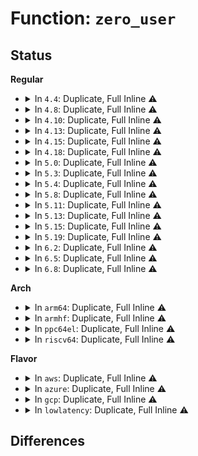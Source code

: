 # Function: <code>zero_user</code>

## Status
<b>Regular</b>
<ul>
<li>
<details>
<summary>In <code>4.4</code>: Duplicate, Full Inline ⚠️</summary>

**Collision:** Static Duplication

**Inline:** Full

**Transformation:** False

**Instances:**

```
In fs/libfs.c (ffffffff81234b60)
Location: include/linux/highmem.h:217
Inline: True
Inline callers:
  - fs/libfs.c:simple_write_end
```
```
In fs/buffer.c (ffffffff81244469)
Location: include/linux/highmem.h:217
Inline: True
Inline callers:
  - fs/buffer.c:guard_bio_eod
  - fs/buffer.c:block_read_full_page
  - fs/buffer.c:cont_write_begin
  - fs/buffer.c:cont_write_begin
  - fs/buffer.c:block_truncate_page
  - fs/buffer.c:nobh_truncate_page
```
```
In fs/direct-io.c (ffffffff8124a4a0)
Location: include/linux/highmem.h:217
Inline: True
Inline callers:
  - fs/direct-io.c:do_blockdev_direct_IO
```
```
In fs/ext4/inode.c (ffffffff8129929e)
Location: include/linux/highmem.h:217
Inline: True
Inline callers:
  - fs/ext4/inode.c:ext4_block_zero_page_range
  - fs/ext4/inode.c:ext4_journalled_write_end
```
```
In fs/ext4/move_extent.c (ffffffff812d682e)
Location: include/linux/highmem.h:217
Inline: True
Inline callers:
  - fs/ext4/move_extent.c:move_extent_per_page
```
```
In fs/ecryptfs/mmap.c (ffffffff813043bd)
Location: include/linux/highmem.h:217
Inline: True
Inline callers:
  - fs/ecryptfs/mmap.c:ecryptfs_write_begin
  - fs/ecryptfs/mmap.c:ecryptfs_write_begin
```
</details>
</li>
<li>
<details>
<summary>In <code>4.8</code>: Duplicate, Full Inline ⚠️</summary>

**Collision:** Static Duplication

**Inline:** Full

**Transformation:** False

**Instances:**

```
In fs/libfs.c (ffffffff8125d05e)
Location: include/linux/highmem.h:217
Inline: True
Inline callers:
  - fs/libfs.c:simple_write_end
```
```
In fs/buffer.c (ffffffff8126cea0)
Location: include/linux/highmem.h:217
Inline: True
Inline callers:
  - fs/buffer.c:guard_bio_eod
  - fs/buffer.c:block_truncate_page
  - fs/buffer.c:nobh_truncate_page
  - fs/buffer.c:cont_write_begin
  - fs/buffer.c:cont_write_begin
  - fs/buffer.c:block_read_full_page
```
```
In fs/direct-io.c (ffffffff81272e6e)
Location: include/linux/highmem.h:217
Inline: True
Inline callers:
  - fs/direct-io.c:do_blockdev_direct_IO
```
```
In fs/iomap.c (ffffffff8129c6a5)
Location: include/linux/highmem.h:217
Inline: True
```
```
In fs/ext4/inode.c (ffffffff812c649d)
Location: include/linux/highmem.h:217
Inline: True
Inline callers:
  - fs/ext4/inode.c:ext4_block_zero_page_range
  - fs/ext4/inode.c:ext4_journalled_write_end
```
```
In fs/ext4/move_extent.c (ffffffff813064cc)
Location: include/linux/highmem.h:217
Inline: True
Inline callers:
  - fs/ext4/move_extent.c:move_extent_per_page
```
```
In fs/ecryptfs/mmap.c (ffffffff81338442)
Location: include/linux/highmem.h:217
Inline: True
Inline callers:
  - fs/ecryptfs/mmap.c:ecryptfs_write_begin
  - fs/ecryptfs/mmap.c:ecryptfs_write_begin
```
</details>
</li>
<li>
<details>
<summary>In <code>4.10</code>: Duplicate, Full Inline ⚠️</summary>

**Collision:** Static Duplication

**Inline:** Full

**Transformation:** False

**Instances:**

```
In fs/libfs.c (ffffffff812705a4)
Location: include/linux/highmem.h:217
Inline: True
Inline callers:
  - fs/libfs.c:simple_write_end
```
```
In fs/buffer.c (ffffffff81280130)
Location: include/linux/highmem.h:217
Inline: True
Inline callers:
  - fs/buffer.c:guard_bio_eod
  - fs/buffer.c:block_truncate_page
  - fs/buffer.c:nobh_truncate_page
  - fs/buffer.c:cont_write_begin
  - fs/buffer.c:cont_write_begin
  - fs/buffer.c:block_read_full_page
```
```
In fs/direct-io.c (ffffffff81286980)
Location: include/linux/highmem.h:217
Inline: True
Inline callers:
  - fs/direct-io.c:do_blockdev_direct_IO
```
```
In fs/iomap.c (ffffffff812b13c5)
Location: include/linux/highmem.h:217
Inline: True
```
```
In fs/ext4/inode.c (ffffffff812dbd49)
Location: include/linux/highmem.h:217
Inline: True
Inline callers:
  - fs/ext4/inode.c:ext4_block_zero_page_range
  - fs/ext4/inode.c:ext4_journalled_zero_new_buffers
```
```
In fs/ext4/move_extent.c (ffffffff8131c48c)
Location: include/linux/highmem.h:217
Inline: True
Inline callers:
  - fs/ext4/move_extent.c:move_extent_per_page
```
```
In fs/ecryptfs/mmap.c (ffffffff8134e20f)
Location: include/linux/highmem.h:217
Inline: True
Inline callers:
  - fs/ecryptfs/mmap.c:ecryptfs_write_begin
  - fs/ecryptfs/mmap.c:ecryptfs_write_begin
```
</details>
</li>
<li>
<details>
<summary>In <code>4.13</code>: Duplicate, Full Inline ⚠️</summary>

**Collision:** Static Duplication

**Inline:** Full

**Transformation:** False

**Instances:**

```
In fs/libfs.c (ffffffff8127dcb3)
Location: include/linux/highmem.h:217
Inline: True
Inline callers:
  - fs/libfs.c:simple_write_end
```
```
In fs/buffer.c (ffffffff8128da30)
Location: include/linux/highmem.h:217
Inline: True
Inline callers:
  - fs/buffer.c:guard_bio_eod
  - fs/buffer.c:block_truncate_page
  - fs/buffer.c:nobh_truncate_page
  - fs/buffer.c:cont_write_begin
  - fs/buffer.c:cont_write_begin
  - fs/buffer.c:block_read_full_page
```
```
In fs/direct-io.c (ffffffff81294012)
Location: include/linux/highmem.h:217
Inline: True
Inline callers:
  - fs/direct-io.c:do_blockdev_direct_IO
```
```
In fs/iomap.c (ffffffff812be879)
Location: include/linux/highmem.h:217
Inline: True
```
```
In fs/ext4/inode.c (ffffffff8130058d)
Location: include/linux/highmem.h:217
Inline: True
Inline callers:
  - fs/ext4/inode.c:ext4_block_zero_page_range
  - fs/ext4/inode.c:ext4_journalled_zero_new_buffers
```
```
In fs/ext4/move_extent.c (ffffffff81315037)
Location: include/linux/highmem.h:217
Inline: True
Inline callers:
  - fs/ext4/move_extent.c:move_extent_per_page
```
```
In fs/ecryptfs/mmap.c (ffffffff81362de1)
Location: include/linux/highmem.h:217
Inline: True
Inline callers:
  - fs/ecryptfs/mmap.c:ecryptfs_write_begin
  - fs/ecryptfs/mmap.c:ecryptfs_write_begin
```
</details>
</li>
<li>
<details>
<summary>In <code>4.15</code>: Duplicate, Full Inline ⚠️</summary>

**Collision:** Static Duplication

**Inline:** Full

**Transformation:** False

**Instances:**

```
In fs/libfs.c (ffffffff812a0790)
Location: include/linux/highmem.h:218
Inline: True
Inline callers:
  - fs/libfs.c:simple_write_end
```
```
In fs/buffer.c (ffffffff812b05ea)
Location: include/linux/highmem.h:218
Inline: True
Inline callers:
  - fs/buffer.c:guard_bio_eod
  - fs/buffer.c:block_truncate_page
  - fs/buffer.c:nobh_truncate_page
  - fs/buffer.c:cont_write_begin
  - fs/buffer.c:cont_write_begin
  - fs/buffer.c:block_read_full_page
```
```
In fs/direct-io.c (ffffffff812b6f75)
Location: include/linux/highmem.h:218
Inline: True
Inline callers:
  - fs/direct-io.c:do_blockdev_direct_IO
```
```
In fs/iomap.c (ffffffff812e22f9)
Location: include/linux/highmem.h:218
Inline: True
```
```
In fs/ext4/inode.c (ffffffff81324db0)
Location: include/linux/highmem.h:218
Inline: True
Inline callers:
  - fs/ext4/inode.c:ext4_block_zero_page_range
  - fs/ext4/inode.c:ext4_journalled_zero_new_buffers
```
```
In fs/ext4/move_extent.c (ffffffff81339dd2)
Location: include/linux/highmem.h:218
Inline: True
Inline callers:
  - fs/ext4/move_extent.c:move_extent_per_page
```
```
In fs/ecryptfs/mmap.c (ffffffff81387a4e)
Location: include/linux/highmem.h:218
Inline: True
Inline callers:
  - fs/ecryptfs/mmap.c:ecryptfs_write_begin
  - fs/ecryptfs/mmap.c:ecryptfs_write_begin
```
</details>
</li>
<li>
<details>
<summary>In <code>4.18</code>: Duplicate, Full Inline ⚠️</summary>

**Collision:** Static Duplication

**Inline:** Full

**Transformation:** False

**Instances:**

```
In fs/libfs.c (ffffffff812c6d03)
Location: include/linux/highmem.h:218
Inline: True
Inline callers:
  - fs/libfs.c:simple_write_end
```
```
In fs/buffer.c (ffffffff812d83d8)
Location: include/linux/highmem.h:218
Inline: True
Inline callers:
  - fs/buffer.c:guard_bio_eod
  - fs/buffer.c:block_truncate_page
  - fs/buffer.c:nobh_truncate_page
  - fs/buffer.c:cont_write_begin
  - fs/buffer.c:cont_write_begin
  - fs/buffer.c:block_read_full_page
```
```
In fs/direct-io.c (ffffffff812e0025)
Location: include/linux/highmem.h:218
Inline: True
Inline callers:
  - fs/direct-io.c:do_blockdev_direct_IO
```
```
In fs/iomap.c (ffffffff8130ec55)
Location: include/linux/highmem.h:218
Inline: True
```
```
In fs/ext4/inode.c (ffffffff8135300e)
Location: include/linux/highmem.h:218
Inline: True
Inline callers:
  - fs/ext4/inode.c:ext4_block_zero_page_range
  - fs/ext4/inode.c:ext4_journalled_zero_new_buffers
```
```
In fs/ext4/move_extent.c (ffffffff81368326)
Location: include/linux/highmem.h:218
Inline: True
Inline callers:
  - fs/ext4/move_extent.c:move_extent_per_page
```
```
In fs/ecryptfs/mmap.c (ffffffff813b675f)
Location: include/linux/highmem.h:218
Inline: True
Inline callers:
  - fs/ecryptfs/mmap.c:ecryptfs_write_begin
  - fs/ecryptfs/mmap.c:ecryptfs_write_begin
```
</details>
</li>
<li>
<details>
<summary>In <code>5.0</code>: Duplicate, Full Inline ⚠️</summary>

**Collision:** Static Duplication

**Inline:** Full

**Transformation:** False

**Instances:**

```
In fs/libfs.c (ffffffff812dbed3)
Location: include/linux/highmem.h:242
Inline: True
Inline callers:
  - fs/libfs.c:simple_write_end
```
```
In fs/buffer.c (ffffffff812ed8a8)
Location: include/linux/highmem.h:242
Inline: True
Inline callers:
  - fs/buffer.c:guard_bio_eod
  - fs/buffer.c:block_truncate_page
  - fs/buffer.c:nobh_truncate_page
  - fs/buffer.c:cont_write_begin
  - fs/buffer.c:cont_write_begin
  - fs/buffer.c:block_read_full_page
```
```
In fs/direct-io.c (ffffffff812f4b51)
Location: include/linux/highmem.h:242
Inline: True
Inline callers:
  - fs/direct-io.c:do_blockdev_direct_IO
```
```
In fs/iomap.c (ffffffff81324820)
Location: include/linux/highmem.h:242
Inline: True
Inline callers:
  - fs/iomap.c:iomap_readpage_actor
```
```
In fs/ext4/inode.c (ffffffff8136b13b)
Location: include/linux/highmem.h:242
Inline: True
Inline callers:
  - fs/ext4/inode.c:ext4_block_zero_page_range
  - fs/ext4/inode.c:ext4_journalled_zero_new_buffers
```
```
In fs/ext4/move_extent.c (ffffffff813807a9)
Location: include/linux/highmem.h:242
Inline: True
Inline callers:
  - fs/ext4/move_extent.c:move_extent_per_page
```
```
In fs/ecryptfs/mmap.c (ffffffff813cfcaf)
Location: include/linux/highmem.h:242
Inline: True
Inline callers:
  - fs/ecryptfs/mmap.c:ecryptfs_write_begin
  - fs/ecryptfs/mmap.c:ecryptfs_write_begin
```
</details>
</li>
<li>
<details>
<summary>In <code>5.3</code>: Duplicate, Full Inline ⚠️</summary>

**Collision:** Static Duplication

**Inline:** Full

**Transformation:** False

**Instances:**

```
In fs/libfs.c (ffffffff812fa57a)
Location: include/linux/highmem.h:242
Inline: True
Inline callers:
  - fs/libfs.c:simple_write_end
```
```
In fs/buffer.c (ffffffff8130f065)
Location: include/linux/highmem.h:242
Inline: True
Inline callers:
  - fs/buffer.c:guard_bio_eod
  - fs/buffer.c:block_truncate_page
  - fs/buffer.c:nobh_truncate_page
  - fs/buffer.c:cont_write_begin
  - fs/buffer.c:cont_write_begin
  - fs/buffer.c:block_read_full_page
```
```
In fs/direct-io.c (ffffffff81315f0b)
Location: include/linux/highmem.h:242
Inline: True
Inline callers:
  - fs/direct-io.c:do_direct_IO
```
```
In fs/iomap/buffered-io.c (ffffffff8134ba49)
Location: include/linux/highmem.h:242
Inline: True
Inline callers:
  - fs/iomap/buffered-io.c:iomap_readpage_actor
```
```
In fs/ext4/inode.c (ffffffff81394679)
Location: include/linux/highmem.h:242
Inline: True
Inline callers:
  - fs/ext4/inode.c:__ext4_block_zero_page_range
  - fs/ext4/inode.c:ext4_journalled_zero_new_buffers
```
```
In fs/ext4/move_extent.c (ffffffff813a95da)
Location: include/linux/highmem.h:242
Inline: True
Inline callers:
  - fs/ext4/move_extent.c:mext_page_mkuptodate
```
```
In fs/ecryptfs/mmap.c (ffffffff813fa89a)
Location: include/linux/highmem.h:242
Inline: True
Inline callers:
  - fs/ecryptfs/mmap.c:ecryptfs_write_begin
  - fs/ecryptfs/mmap.c:ecryptfs_write_begin
```
</details>
</li>
<li>
<details>
<summary>In <code>5.4</code>: Duplicate, Full Inline ⚠️</summary>

**Collision:** Static Duplication

**Inline:** Full

**Transformation:** False

**Instances:**

```
In fs/libfs.c (ffffffff8130c2fa)
Location: include/linux/highmem.h:242
Inline: True
Inline callers:
  - fs/libfs.c:simple_write_end
```
```
In fs/buffer.c (ffffffff81323bef)
Location: include/linux/highmem.h:242
Inline: True
Inline callers:
  - fs/buffer.c:block_truncate_page
  - fs/buffer.c:nobh_truncate_page
  - fs/buffer.c:cont_write_begin
  - fs/buffer.c:cont_write_begin
  - fs/buffer.c:block_read_full_page
```
```
In fs/direct-io.c (ffffffff81328d8b)
Location: include/linux/highmem.h:242
Inline: True
Inline callers:
  - fs/direct-io.c:do_direct_IO
```
```
In fs/iomap/buffered-io.c (ffffffff81363d19)
Location: include/linux/highmem.h:242
Inline: True
Inline callers:
  - fs/iomap/buffered-io.c:iomap_readpage_actor
```
```
In fs/ext4/inode.c (ffffffff813acff9)
Location: include/linux/highmem.h:242
Inline: True
Inline callers:
  - fs/ext4/inode.c:__ext4_block_zero_page_range
  - fs/ext4/inode.c:ext4_journalled_zero_new_buffers
```
```
In fs/ext4/move_extent.c (ffffffff813c24fa)
Location: include/linux/highmem.h:242
Inline: True
Inline callers:
  - fs/ext4/move_extent.c:mext_page_mkuptodate
```
```
In fs/ecryptfs/mmap.c (ffffffff8141476a)
Location: include/linux/highmem.h:242
Inline: True
Inline callers:
  - fs/ecryptfs/mmap.c:ecryptfs_write_begin
  - fs/ecryptfs/mmap.c:ecryptfs_write_begin
```
```
In block/bio.c (ffffffff814dfa2a)
Location: include/linux/highmem.h:242
Inline: True
Inline callers:
  - block/bio.c:bio_truncate
```
</details>
</li>
<li>
<details>
<summary>In <code>5.8</code>: Duplicate, Full Inline ⚠️</summary>

**Collision:** Static Duplication

**Inline:** Full

**Transformation:** False

**Instances:**

```
In fs/libfs.c (ffffffff813457e0)
Location: include/linux/highmem.h:311
Inline: True
Inline callers:
  - fs/libfs.c:simple_write_end
```
```
In fs/buffer.c (ffffffff8135d2af)
Location: include/linux/highmem.h:311
Inline: True
Inline callers:
  - fs/buffer.c:block_truncate_page
  - fs/buffer.c:nobh_truncate_page
  - fs/buffer.c:cont_expand_zero
  - fs/buffer.c:cont_expand_zero
  - fs/buffer.c:block_read_full_page
  - fs/buffer.c:page_zero_new_buffers
```
```
In fs/direct-io.c (ffffffff81362e36)
Location: include/linux/highmem.h:311
Inline: True
Inline callers:
  - fs/direct-io.c:do_direct_IO
```
```
In fs/iomap/buffered-io.c (ffffffff813aae9d)
Location: include/linux/highmem.h:311
Inline: True
Inline callers:
  - fs/iomap/buffered-io.c:iomap_readpage_actor
```
```
In fs/ext4/inode.c (ffffffff813f9326)
Location: include/linux/highmem.h:311
Inline: True
Inline callers:
  - fs/ext4/inode.c:__ext4_block_zero_page_range
  - fs/ext4/inode.c:ext4_journalled_zero_new_buffers
```
```
In fs/ext4/move_extent.c (ffffffff8140ec0f)
Location: include/linux/highmem.h:311
Inline: True
Inline callers:
  - fs/ext4/move_extent.c:mext_page_mkuptodate
```
```
In fs/ecryptfs/mmap.c (ffffffff81462a9c)
Location: include/linux/highmem.h:311
Inline: True
Inline callers:
  - fs/ecryptfs/mmap.c:ecryptfs_write_begin
  - fs/ecryptfs/mmap.c:ecryptfs_write_begin
```
```
In block/bio.c (ffffffff8153e93f)
Location: include/linux/highmem.h:311
Inline: True
```
</details>
</li>
<li>
<details>
<summary>In <code>5.11</code>: Duplicate, Full Inline ⚠️</summary>

**Collision:** Static Duplication

**Inline:** Full

**Transformation:** False

**Instances:**

```
In fs/libfs.c (ffffffff81351f16)
Location: include/linux/highmem.h:242
Inline: True
Inline callers:
  - fs/libfs.c:simple_write_end
```
```
In fs/buffer.c (ffffffff8136a794)
Location: include/linux/highmem.h:242
Inline: True
Inline callers:
  - fs/buffer.c:block_truncate_page
  - fs/buffer.c:nobh_truncate_page
  - fs/buffer.c:cont_expand_zero
  - fs/buffer.c:cont_expand_zero
  - fs/buffer.c:block_read_full_page
  - fs/buffer.c:page_zero_new_buffers
```
```
In fs/direct-io.c (ffffffff8136ffe1)
Location: include/linux/highmem.h:242
Inline: True
Inline callers:
  - fs/direct-io.c:do_direct_IO
```
```
In fs/iomap/buffered-io.c (ffffffff813bcd24)
Location: include/linux/highmem.h:242
Inline: True
Inline callers:
  - fs/iomap/buffered-io.c:iomap_readpage_actor
```
```
In fs/ext4/inode.c (ffffffff8140b8ee)
Location: include/linux/highmem.h:242
Inline: True
Inline callers:
  - fs/ext4/inode.c:__ext4_block_zero_page_range
  - fs/ext4/inode.c:ext4_journalled_zero_new_buffers
```
```
In fs/ext4/move_extent.c (ffffffff81422134)
Location: include/linux/highmem.h:242
Inline: True
Inline callers:
  - fs/ext4/move_extent.c:mext_page_mkuptodate
```
```
In fs/ecryptfs/mmap.c (ffffffff8147e544)
Location: include/linux/highmem.h:242
Inline: True
Inline callers:
  - fs/ecryptfs/mmap.c:ecryptfs_write_begin
  - fs/ecryptfs/mmap.c:ecryptfs_write_begin
```
```
In block/bio.c (ffffffff8155aab8)
Location: include/linux/highmem.h:242
Inline: True
```
</details>
</li>
<li>
<details>
<summary>In <code>5.13</code>: Duplicate, Full Inline ⚠️</summary>

**Collision:** Static Duplication

**Inline:** Full

**Transformation:** False

**Instances:**

```
In fs/libfs.c (ffffffff81358c39)
Location: include/linux/highmem.h:242
Inline: True
Inline callers:
  - fs/libfs.c:simple_write_end
```
```
In fs/buffer.c (ffffffff8137130b)
Location: include/linux/highmem.h:242
Inline: True
Inline callers:
  - fs/buffer.c:block_truncate_page
  - fs/buffer.c:nobh_truncate_page
  - fs/buffer.c:cont_expand_zero
  - fs/buffer.c:cont_expand_zero
  - fs/buffer.c:block_read_full_page
  - fs/buffer.c:page_zero_new_buffers
```
```
In fs/direct-io.c (ffffffff8137688a)
Location: include/linux/highmem.h:242
Inline: True
Inline callers:
  - fs/direct-io.c:do_direct_IO
```
```
In fs/iomap/buffered-io.c (ffffffff813c3e49)
Location: include/linux/highmem.h:242
Inline: True
Inline callers:
  - fs/iomap/buffered-io.c:iomap_readpage_actor
```
```
In fs/ext4/inode.c (ffffffff81411aaf)
Location: include/linux/highmem.h:242
Inline: True
Inline callers:
  - fs/ext4/inode.c:__ext4_block_zero_page_range
  - fs/ext4/inode.c:ext4_journalled_zero_new_buffers
```
```
In fs/ext4/move_extent.c (ffffffff814287f8)
Location: include/linux/highmem.h:242
Inline: True
Inline callers:
  - fs/ext4/move_extent.c:mext_page_mkuptodate
```
```
In fs/ecryptfs/mmap.c (ffffffff81484018)
Location: include/linux/highmem.h:242
Inline: True
Inline callers:
  - fs/ecryptfs/mmap.c:ecryptfs_write_begin
  - fs/ecryptfs/mmap.c:ecryptfs_write_begin
```
```
In block/bio.c (ffffffff815630bf)
Location: include/linux/highmem.h:242
Inline: True
```
</details>
</li>
<li>
<details>
<summary>In <code>5.15</code>: Duplicate, Full Inline ⚠️</summary>

**Collision:** Static Duplication

**Inline:** Full

**Transformation:** False

**Instances:**

```
In fs/libfs.c (ffffffff813a7326)
Location: include/linux/highmem.h:228
Inline: True
Inline callers:
  - fs/libfs.c:simple_write_end
```
```
In fs/buffer.c (ffffffff813bfc1c)
Location: include/linux/highmem.h:228
Inline: True
Inline callers:
  - fs/buffer.c:block_truncate_page
  - fs/buffer.c:nobh_truncate_page
  - fs/buffer.c:cont_expand_zero
  - fs/buffer.c:cont_expand_zero
  - fs/buffer.c:block_read_full_page
```
```
In fs/direct-io.c (ffffffff813c2c35)
Location: include/linux/highmem.h:228
Inline: True
Inline callers:
  - fs/direct-io.c:do_direct_IO
```
```
In fs/iomap/buffered-io.c (ffffffff81414887)
Location: include/linux/highmem.h:228
Inline: True
Inline callers:
  - fs/iomap/buffered-io.c:iomap_zero_range
  - fs/iomap/buffered-io.c:iomap_readpage_iter
```
```
In fs/ext4/inode.c (ffffffff81464972)
Location: include/linux/highmem.h:228
Inline: True
Inline callers:
  - fs/ext4/inode.c:__ext4_block_zero_page_range
  - fs/ext4/inode.c:ext4_journalled_zero_new_buffers
```
```
In fs/ext4/move_extent.c (ffffffff8147c555)
Location: include/linux/highmem.h:228
Inline: True
Inline callers:
  - fs/ext4/move_extent.c:mext_page_mkuptodate
```
```
In fs/ecryptfs/mmap.c (ffffffff814db636)
Location: include/linux/highmem.h:228
Inline: True
Inline callers:
  - fs/ecryptfs/mmap.c:ecryptfs_write_begin
  - fs/ecryptfs/mmap.c:ecryptfs_write_begin
```
```
In block/bio.c (ffffffff815c6c5c)
Location: include/linux/highmem.h:228
Inline: True
```
</details>
</li>
<li>
<details>
<summary>In <code>5.19</code>: Duplicate, Full Inline ⚠️</summary>

**Collision:** Static Duplication

**Inline:** Full

**Transformation:** False

**Instances:**

```
In fs/libfs.c (ffffffff8142c88a)
Location: include/linux/highmem.h:299
Inline: True
Inline callers:
  - fs/libfs.c:simple_write_end
```
```
In fs/buffer.c (ffffffff814468b2)
Location: include/linux/highmem.h:299
Inline: True
Inline callers:
  - fs/buffer.c:block_truncate_page
  - fs/buffer.c:cont_expand_zero
  - fs/buffer.c:cont_expand_zero
```
```
In fs/direct-io.c (ffffffff81449b05)
Location: include/linux/highmem.h:299
Inline: True
Inline callers:
  - fs/direct-io.c:do_direct_IO
```
```
In fs/ext4/inode.c (ffffffff814e4046)
Location: include/linux/highmem.h:299
Inline: True
Inline callers:
  - fs/ext4/inode.c:__ext4_block_zero_page_range
  - fs/ext4/inode.c:ext4_journalled_zero_new_buffers
```
```
In fs/ext4/move_extent.c (ffffffff814fed07)
Location: include/linux/highmem.h:299
Inline: True
Inline callers:
  - fs/ext4/move_extent.c:mext_page_mkuptodate
```
```
In fs/ecryptfs/mmap.c (ffffffff815692d5)
Location: include/linux/highmem.h:299
Inline: True
Inline callers:
  - fs/ecryptfs/mmap.c:ecryptfs_write_begin
  - fs/ecryptfs/mmap.c:ecryptfs_write_begin
```
```
In block/bio.c (ffffffff816735b5)
Location: include/linux/highmem.h:299
Inline: True
Inline callers:
  - block/bio.c:guard_bio_eod
```
</details>
</li>
<li>
<details>
<summary>In <code>6.2</code>: Duplicate, Full Inline ⚠️</summary>

**Collision:** Static Duplication

**Inline:** Full

**Transformation:** False

**Instances:**

```
In fs/libfs.c (ffffffff814ba0fa)
Location: include/linux/highmem.h:299
Inline: True
Inline callers:
  - fs/libfs.c:simple_write_end
```
```
In fs/buffer.c (ffffffff814d59bf)
Location: include/linux/highmem.h:299
Inline: True
Inline callers:
  - fs/buffer.c:block_truncate_page
  - fs/buffer.c:cont_expand_zero
  - fs/buffer.c:cont_expand_zero
```
```
In fs/direct-io.c (ffffffff814d83de)
Location: include/linux/highmem.h:299
Inline: True
Inline callers:
  - fs/direct-io.c:do_direct_IO
```
```
In fs/ext4/inode.c (ffffffff8157d4af)
Location: include/linux/highmem.h:299
Inline: True
Inline callers:
  - fs/ext4/inode.c:__ext4_block_zero_page_range
  - fs/ext4/inode.c:ext4_journalled_zero_new_buffers
```
```
In fs/ext4/move_extent.c (ffffffff81599556)
Location: include/linux/highmem.h:299
Inline: True
Inline callers:
  - fs/ext4/move_extent.c:mext_page_mkuptodate
```
```
In fs/ecryptfs/mmap.c (ffffffff8160cd92)
Location: include/linux/highmem.h:299
Inline: True
Inline callers:
  - fs/ecryptfs/mmap.c:ecryptfs_write_begin
  - fs/ecryptfs/mmap.c:ecryptfs_write_begin
```
```
In block/bio.c (ffffffff8172f160)
Location: include/linux/highmem.h:299
Inline: True
Inline callers:
  - block/bio.c:guard_bio_eod
```
</details>
</li>
<li>
<details>
<summary>In <code>6.5</code>: Duplicate, Full Inline ⚠️</summary>

**Collision:** Static Duplication

**Inline:** Full

**Transformation:** False

**Instances:**

```
In fs/libfs.c (ffffffff814ef095)
Location: include/linux/highmem.h:295
Inline: True
Inline callers:
  - fs/libfs.c:simple_write_end
```
```
In fs/buffer.c (ffffffff815093b1)
Location: include/linux/highmem.h:295
Inline: True
Inline callers:
  - fs/buffer.c:cont_expand_zero
  - fs/buffer.c:cont_expand_zero
```
```
In fs/direct-io.c (ffffffff815111aa)
Location: include/linux/highmem.h:295
Inline: True
Inline callers:
  - fs/direct-io.c:do_direct_IO
```
```
In fs/ecryptfs/mmap.c (ffffffff81644b99)
Location: include/linux/highmem.h:295
Inline: True
Inline callers:
  - fs/ecryptfs/mmap.c:ecryptfs_write_begin
  - fs/ecryptfs/mmap.c:ecryptfs_write_begin
```
```
In block/bio.c (ffffffff8176b3bf)
Location: include/linux/highmem.h:295
Inline: True
Inline callers:
  - block/bio.c:guard_bio_eod
```
</details>
</li>
<li>
<details>
<summary>In <code>6.8</code>: Duplicate, Full Inline ⚠️</summary>

**Collision:** Static Duplication

**Inline:** Full

**Transformation:** False

**Instances:**

```
In fs/buffer.c (ffffffff8153e2d1)
Location: include/linux/highmem.h:295
Inline: True
Inline callers:
  - fs/buffer.c:cont_expand_zero
  - fs/buffer.c:cont_expand_zero
```
```
In fs/direct-io.c (ffffffff8154564a)
Location: include/linux/highmem.h:295
Inline: True
Inline callers:
  - fs/direct-io.c:do_direct_IO
```
```
In fs/ecryptfs/mmap.c (ffffffff8167e0c6)
Location: include/linux/highmem.h:295
Inline: True
Inline callers:
  - fs/ecryptfs/mmap.c:ecryptfs_write_begin
  - fs/ecryptfs/mmap.c:ecryptfs_write_begin
```
```
In block/bio.c (ffffffff817ad84f)
Location: include/linux/highmem.h:295
Inline: True
Inline callers:
  - block/bio.c:guard_bio_eod
```
</details>
</li>
</ul>
<b>Arch</b>
<ul>
<li>
<details>
<summary>In <code>arm64</code>: Duplicate, Full Inline ⚠️</summary>

**Collision:** Static Duplication

**Inline:** Full

**Transformation:** False

**Instances:**

```
In fs/libfs.c (ffff8000103c0b04)
Location: include/linux/highmem.h:242
Inline: True
Inline callers:
  - fs/libfs.c:simple_write_end
```
```
In fs/buffer.c (ffff8000103dcf80)
Location: include/linux/highmem.h:242
Inline: True
Inline callers:
  - fs/buffer.c:block_truncate_page
  - fs/buffer.c:nobh_truncate_page
  - fs/buffer.c:cont_write_begin
  - fs/buffer.c:cont_write_begin
  - fs/buffer.c:block_read_full_page
```
```
In fs/direct-io.c (ffff8000103e42a4)
Location: include/linux/highmem.h:242
Inline: True
Inline callers:
  - fs/direct-io.c:do_direct_IO
```
```
In fs/iomap/buffered-io.c (ffff80001042c0d8)
Location: include/linux/highmem.h:242
Inline: True
Inline callers:
  - fs/iomap/buffered-io.c:iomap_readpage_actor
```
```
In fs/ext4/inode.c (ffff8000104818a8)
Location: include/linux/highmem.h:242
Inline: True
Inline callers:
  - fs/ext4/inode.c:__ext4_block_zero_page_range
  - fs/ext4/inode.c:ext4_journalled_zero_new_buffers
```
```
In fs/ext4/move_extent.c (ffff800010499f2c)
Location: include/linux/highmem.h:242
Inline: True
Inline callers:
  - fs/ext4/move_extent.c:mext_page_mkuptodate
```
```
In fs/ecryptfs/mmap.c (ffff8000104f5e20)
Location: include/linux/highmem.h:242
Inline: True
Inline callers:
  - fs/ecryptfs/mmap.c:ecryptfs_write_begin
  - fs/ecryptfs/mmap.c:ecryptfs_write_begin
```
```
In block/bio.c (ffff8000105dc598)
Location: include/linux/highmem.h:242
Inline: True
Inline callers:
  - block/bio.c:bio_truncate
```
</details>
</li>
<li>
<details>
<summary>In <code>armhf</code>: Duplicate, Full Inline ⚠️</summary>

**Collision:** Static Duplication

**Inline:** Full

**Transformation:** False

**Instances:**

```
In fs/libfs.c (c059e018)
Location: include/linux/highmem.h:242
Inline: True
Inline callers:
  - fs/libfs.c:simple_write_end
```
```
In fs/buffer.c (c05b64a0)
Location: include/linux/highmem.h:242
Inline: True
Inline callers:
  - fs/buffer.c:block_truncate_page
  - fs/buffer.c:nobh_truncate_page
  - fs/buffer.c:cont_write_begin
  - fs/buffer.c:cont_write_begin
  - fs/buffer.c:block_read_full_page
```
```
In fs/direct-io.c (c05bc1ec)
Location: include/linux/highmem.h:242
Inline: True
Inline callers:
  - fs/direct-io.c:do_direct_IO
```
```
In fs/iomap/buffered-io.c (c05f3a00)
Location: include/linux/highmem.h:242
Inline: True
Inline callers:
  - fs/iomap/buffered-io.c:iomap_readpage_actor
```
```
In fs/ext4/inode.c (c064294c)
Location: include/linux/highmem.h:242
Inline: True
Inline callers:
  - fs/ext4/inode.c:__ext4_block_zero_page_range
  - fs/ext4/inode.c:ext4_journalled_zero_new_buffers
```
```
In fs/ext4/move_extent.c (c065b6f0)
Location: include/linux/highmem.h:242
Inline: True
Inline callers:
  - fs/ext4/move_extent.c:mext_page_mkuptodate
```
```
In fs/ecryptfs/mmap.c (c06b369c)
Location: include/linux/highmem.h:242
Inline: True
Inline callers:
  - fs/ecryptfs/mmap.c:ecryptfs_write_begin
  - fs/ecryptfs/mmap.c:ecryptfs_write_begin
```
```
In block/bio.c (c0789a04)
Location: include/linux/highmem.h:242
Inline: True
Inline callers:
  - block/bio.c:bio_truncate
```
</details>
</li>
<li>
<details>
<summary>In <code>ppc64el</code>: Duplicate, Full Inline ⚠️</summary>

**Collision:** Static Duplication

**Inline:** Full

**Transformation:** False

**Instances:**

```
In fs/libfs.c (c0000000004bf2b0)
Location: include/linux/highmem.h:242
Inline: True
Inline callers:
  - fs/libfs.c:simple_write_end
```
```
In fs/buffer.c (c0000000004e264c)
Location: include/linux/highmem.h:242
Inline: True
Inline callers:
  - fs/buffer.c:block_truncate_page
  - fs/buffer.c:nobh_truncate_page
  - fs/buffer.c:cont_write_begin
  - fs/buffer.c:cont_write_begin
  - fs/buffer.c:block_read_full_page
```
```
In fs/direct-io.c (c0000000004ea388)
Location: include/linux/highmem.h:242
Inline: True
Inline callers:
  - fs/direct-io.c:do_direct_IO
```
```
In fs/iomap/buffered-io.c (c00000000053b3a4)
Location: include/linux/highmem.h:242
Inline: True
Inline callers:
  - fs/iomap/buffered-io.c:iomap_readpage_actor
```
```
In fs/ext4/inode.c (c0000000005a5e94)
Location: include/linux/highmem.h:242
Inline: True
Inline callers:
  - fs/ext4/inode.c:__ext4_block_zero_page_range
  - fs/ext4/inode.c:ext4_journalled_zero_new_buffers
```
```
In fs/ext4/move_extent.c (c0000000005c424c)
Location: include/linux/highmem.h:242
Inline: True
Inline callers:
  - fs/ext4/move_extent.c:mext_page_mkuptodate
```
```
In fs/ecryptfs/mmap.c (c000000000636bc0)
Location: include/linux/highmem.h:242
Inline: True
Inline callers:
  - fs/ecryptfs/mmap.c:ecryptfs_write_begin
  - fs/ecryptfs/mmap.c:ecryptfs_write_begin
```
```
In block/bio.c (c00000000076d63c)
Location: include/linux/highmem.h:242
Inline: True
Inline callers:
  - block/bio.c:bio_truncate
```
</details>
</li>
<li>
<details>
<summary>In <code>riscv64</code>: Duplicate, Full Inline ⚠️</summary>

**Collision:** Static Duplication

**Inline:** Full

**Transformation:** False

**Instances:**

```
In fs/libfs.c (ffffffe0002810a6)
Location: include/linux/highmem.h:242
Inline: True
Inline callers:
  - fs/libfs.c:simple_write_end
```
```
In fs/buffer.c (ffffffe000295132)
Location: include/linux/highmem.h:242
Inline: True
Inline callers:
  - fs/buffer.c:block_truncate_page
  - fs/buffer.c:nobh_truncate_page
  - fs/buffer.c:cont_write_begin
  - fs/buffer.c:cont_write_begin
  - fs/buffer.c:block_read_full_page
```
```
In fs/direct-io.c (ffffffe000299d3c)
Location: include/linux/highmem.h:242
Inline: True
Inline callers:
  - fs/direct-io.c:do_direct_IO
```
```
In fs/iomap/buffered-io.c (ffffffe0002c8316)
Location: include/linux/highmem.h:242
Inline: True
Inline callers:
  - fs/iomap/buffered-io.c:iomap_readpage_actor
```
```
In fs/ext4/inode.c (ffffffe00030a478)
Location: include/linux/highmem.h:242
Inline: True
Inline callers:
  - fs/ext4/inode.c:__ext4_block_zero_page_range
  - fs/ext4/inode.c:ext4_journalled_zero_new_buffers
```
```
In fs/ext4/move_extent.c (ffffffe00031d59e)
Location: include/linux/highmem.h:242
Inline: True
Inline callers:
  - fs/ext4/move_extent.c:mext_page_mkuptodate
```
```
In fs/ecryptfs/mmap.c (ffffffe000364c48)
Location: include/linux/highmem.h:242
Inline: True
Inline callers:
  - fs/ecryptfs/mmap.c:ecryptfs_write_begin
  - fs/ecryptfs/mmap.c:ecryptfs_write_begin
```
```
In block/bio.c (ffffffe00041f906)
Location: include/linux/highmem.h:242
Inline: True
Inline callers:
  - block/bio.c:bio_truncate
```
</details>
</li>
</ul>
<b>Flavor</b>
<ul>
<li>
<details>
<summary>In <code>aws</code>: Duplicate, Full Inline ⚠️</summary>

**Collision:** Static Duplication

**Inline:** Full

**Transformation:** False

**Instances:**

```
In fs/libfs.c (ffffffff813048da)
Location: include/linux/highmem.h:242
Inline: True
Inline callers:
  - fs/libfs.c:simple_write_end
```
```
In fs/buffer.c (ffffffff8131c1cf)
Location: include/linux/highmem.h:242
Inline: True
Inline callers:
  - fs/buffer.c:block_truncate_page
  - fs/buffer.c:nobh_truncate_page
  - fs/buffer.c:cont_write_begin
  - fs/buffer.c:cont_write_begin
  - fs/buffer.c:block_read_full_page
```
```
In fs/direct-io.c (ffffffff8132136b)
Location: include/linux/highmem.h:242
Inline: True
Inline callers:
  - fs/direct-io.c:do_direct_IO
```
```
In fs/iomap/buffered-io.c (ffffffff8135c2f9)
Location: include/linux/highmem.h:242
Inline: True
Inline callers:
  - fs/iomap/buffered-io.c:iomap_readpage_actor
```
```
In fs/ext4/inode.c (ffffffff813a55d9)
Location: include/linux/highmem.h:242
Inline: True
Inline callers:
  - fs/ext4/inode.c:__ext4_block_zero_page_range
  - fs/ext4/inode.c:ext4_journalled_zero_new_buffers
```
```
In fs/ext4/move_extent.c (ffffffff813baada)
Location: include/linux/highmem.h:242
Inline: True
Inline callers:
  - fs/ext4/move_extent.c:mext_page_mkuptodate
```
```
In fs/ecryptfs/mmap.c (ffffffff8140cd4a)
Location: include/linux/highmem.h:242
Inline: True
Inline callers:
  - fs/ecryptfs/mmap.c:ecryptfs_write_begin
  - fs/ecryptfs/mmap.c:ecryptfs_write_begin
```
```
In block/bio.c (ffffffff814d800a)
Location: include/linux/highmem.h:242
Inline: True
Inline callers:
  - block/bio.c:bio_truncate
```
</details>
</li>
<li>
<details>
<summary>In <code>azure</code>: Duplicate, Full Inline ⚠️</summary>

**Collision:** Static Duplication

**Inline:** Full

**Transformation:** False

**Instances:**

```
In fs/libfs.c (ffffffff812f54fa)
Location: include/linux/highmem.h:242
Inline: True
Inline callers:
  - fs/libfs.c:simple_write_end
```
```
In fs/buffer.c (ffffffff8130cd6f)
Location: include/linux/highmem.h:242
Inline: True
Inline callers:
  - fs/buffer.c:block_truncate_page
  - fs/buffer.c:nobh_truncate_page
  - fs/buffer.c:cont_write_begin
  - fs/buffer.c:cont_write_begin
  - fs/buffer.c:block_read_full_page
```
```
In fs/direct-io.c (ffffffff81311f0b)
Location: include/linux/highmem.h:242
Inline: True
Inline callers:
  - fs/direct-io.c:do_direct_IO
```
```
In fs/iomap/buffered-io.c (ffffffff8134cf99)
Location: include/linux/highmem.h:242
Inline: True
Inline callers:
  - fs/iomap/buffered-io.c:iomap_readpage_actor
```
```
In fs/ext4/inode.c (ffffffff81396069)
Location: include/linux/highmem.h:242
Inline: True
Inline callers:
  - fs/ext4/inode.c:__ext4_block_zero_page_range
  - fs/ext4/inode.c:ext4_journalled_zero_new_buffers
```
```
In fs/ext4/move_extent.c (ffffffff813ab56a)
Location: include/linux/highmem.h:242
Inline: True
Inline callers:
  - fs/ext4/move_extent.c:mext_page_mkuptodate
```
```
In fs/ecryptfs/mmap.c (ffffffff813fd7ca)
Location: include/linux/highmem.h:242
Inline: True
Inline callers:
  - fs/ecryptfs/mmap.c:ecryptfs_write_begin
  - fs/ecryptfs/mmap.c:ecryptfs_write_begin
```
```
In block/bio.c (ffffffff814c89ba)
Location: include/linux/highmem.h:242
Inline: True
Inline callers:
  - block/bio.c:bio_truncate
```
</details>
</li>
<li>
<details>
<summary>In <code>gcp</code>: Duplicate, Full Inline ⚠️</summary>

**Collision:** Static Duplication

**Inline:** Full

**Transformation:** False

**Instances:**

```
In fs/libfs.c (ffffffff813026ca)
Location: include/linux/highmem.h:242
Inline: True
Inline callers:
  - fs/libfs.c:simple_write_end
```
```
In fs/buffer.c (ffffffff81319c9f)
Location: include/linux/highmem.h:242
Inline: True
Inline callers:
  - fs/buffer.c:block_truncate_page
  - fs/buffer.c:nobh_truncate_page
  - fs/buffer.c:cont_write_begin
  - fs/buffer.c:cont_write_begin
  - fs/buffer.c:block_read_full_page
```
```
In fs/direct-io.c (ffffffff8131ee3b)
Location: include/linux/highmem.h:242
Inline: True
Inline callers:
  - fs/direct-io.c:do_direct_IO
```
```
In fs/iomap/buffered-io.c (ffffffff81359dc9)
Location: include/linux/highmem.h:242
Inline: True
Inline callers:
  - fs/iomap/buffered-io.c:iomap_readpage_actor
```
```
In fs/ext4/inode.c (ffffffff813a2e39)
Location: include/linux/highmem.h:242
Inline: True
Inline callers:
  - fs/ext4/inode.c:__ext4_block_zero_page_range
  - fs/ext4/inode.c:ext4_journalled_zero_new_buffers
```
```
In fs/ext4/move_extent.c (ffffffff813b833a)
Location: include/linux/highmem.h:242
Inline: True
Inline callers:
  - fs/ext4/move_extent.c:mext_page_mkuptodate
```
```
In fs/ecryptfs/mmap.c (ffffffff8140a0ca)
Location: include/linux/highmem.h:242
Inline: True
Inline callers:
  - fs/ecryptfs/mmap.c:ecryptfs_write_begin
  - fs/ecryptfs/mmap.c:ecryptfs_write_begin
```
```
In block/bio.c (ffffffff814d409a)
Location: include/linux/highmem.h:242
Inline: True
Inline callers:
  - block/bio.c:bio_truncate
```
</details>
</li>
<li>
<details>
<summary>In <code>lowlatency</code>: Duplicate, Full Inline ⚠️</summary>

**Collision:** Static Duplication

**Inline:** Full

**Transformation:** False

**Instances:**

```
In fs/libfs.c (ffffffff81313cea)
Location: include/linux/highmem.h:242
Inline: True
Inline callers:
  - fs/libfs.c:simple_write_end
```
```
In fs/buffer.c (ffffffff8132b95f)
Location: include/linux/highmem.h:242
Inline: True
Inline callers:
  - fs/buffer.c:block_truncate_page
  - fs/buffer.c:nobh_truncate_page
  - fs/buffer.c:cont_write_begin
  - fs/buffer.c:cont_write_begin
  - fs/buffer.c:block_read_full_page
```
```
In fs/direct-io.c (ffffffff81330b3b)
Location: include/linux/highmem.h:242
Inline: True
Inline callers:
  - fs/direct-io.c:do_direct_IO
```
```
In fs/iomap/buffered-io.c (ffffffff8136d4d9)
Location: include/linux/highmem.h:242
Inline: True
Inline callers:
  - fs/iomap/buffered-io.c:iomap_readpage_actor
```
```
In fs/ext4/inode.c (ffffffff813b7505)
Location: include/linux/highmem.h:242
Inline: True
Inline callers:
  - fs/ext4/inode.c:__ext4_block_zero_page_range
  - fs/ext4/inode.c:ext4_journalled_zero_new_buffers
```
```
In fs/ext4/move_extent.c (ffffffff813cd03a)
Location: include/linux/highmem.h:242
Inline: True
Inline callers:
  - fs/ext4/move_extent.c:mext_page_mkuptodate
```
```
In fs/ecryptfs/mmap.c (ffffffff8141fdb3)
Location: include/linux/highmem.h:242
Inline: True
Inline callers:
  - fs/ecryptfs/mmap.c:ecryptfs_write_begin
  - fs/ecryptfs/mmap.c:ecryptfs_write_begin
```
```
In block/bio.c (ffffffff814ecc2a)
Location: include/linux/highmem.h:242
Inline: True
Inline callers:
  - block/bio.c:bio_truncate
```
</details>
</li>
</ul>

## Differences
